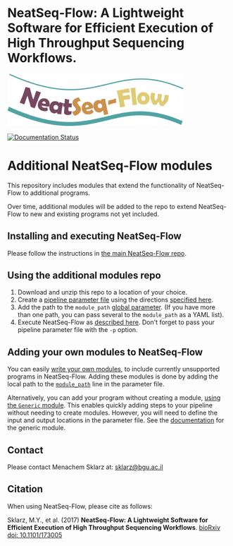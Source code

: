 # **NeatSeq-Flow**: A Lightweight Software for Efficient Execution of High Throughput Sequencing Workflows.

<img src="https://github.com/bioinfo-core-BGU/neatseq-flow/blob/master/doc/source/figs/NeatSeq_Flow_logo.png" width="400">

[![Documentation Status](https://readthedocs.org/projects/neatseq-flow-modules/badge/?version=latest)](http://neatseq-flow-modules.readthedocs.io/en/latest/?badge=latest)

<!-- [![Github All Releases](https://img.shields.io/github/downloads/sklarz-bgu/neatseq-flow-modules/total.svg)]() -->
<!-- ![GitHub release](https://img.shields.io/github/release-pre/sklarz-bgu/neatseq-flow-modules.svg) -->
<!-- ![GitHub repo size](https://img.shields.io/github/repo-size/sklarz-bgu/neatseq-flow-modules.svg) -->
<!-- ![GitHub top language](https://img.shields.io/github/languages/top/sklarz-bgu/neatseq-flow-modules.svg) -->
<!-- ![GitHub last commit](https://img.shields.io/github/last-commit/sklarz-bgu/neatseq-flow-modules.svg) -->


                

# Additional NeatSeq-Flow modules

This repository includes modules that extend the functionality of NeatSeq-Flow to additional programs.

Over time, additional modules will be added to the repo to extend NeatSeq-Flow to new and existing programs not yet included.

## Installing and executing NeatSeq-Flow

Please follow the instructions in [the main NeatSeq-Flow repo](https://github.com/bioinfo-core-BGU/neatseq-flow).

## Using the additional modules repo

1. Download and unzip this repo to a location of your choice.
2. Create a [pipeline parameter file](http://neatseq-flow.readthedocs.io/en/latest/02.build_WF.html#parameter-file-definition) using the directions [specified here](http://neatseq-flow.readthedocs.io/en/latest/02.build_WF.html#parameter-file-definition).
3. Add the path to the `module_path` [global parameter](http://neatseq-flow.readthedocs.io/en/latest/02.build_WF.html#global-parameters). (If you have more than one path, you can pass several to the `module_path` as a YAML list).
4. Execute NeatSeq-Flow as [described here](http://neatseq-flow.readthedocs.io/en/latest/02.build_WF.html#execution). Don't forget to pass your pipeline parameter file with the `-p` option. 

## Adding your own modules to NeatSeq-Flow

You can easily [write your own modules](http://neatseq-flow.readthedocs.io/en/latest/06.addnew_module.html#for-the-programmer-adding-modules), to include currently unsupported programs in NeatSeq-Flow. Adding these modules is done by adding the local path to the [`module_path`](http://neatseq-flow.readthedocs.io/en/latest/02.build_WF.html#global-parameters) line in the parameter file.

Alternatively, you can add your program without creating a module, [using the `Generic` module](http://neatseq-flow.readthedocs.io/en/latest/modules/generic.html#module-step_classes.Generic.Generic). This enables quickly adding steps to your pipeline without needing to create modules. However, you will need to define the input and output locations in the parameter file. See the [documentation](http://neatseq-flow.readthedocs.io/en/latest/modules/generic.html#module-step_classes.Generic.Generic) for the generic module.  

## Contact

Please contact Menachem Sklarz at: [sklarz@bgu.ac.il](mailto:sklarz@bgu.ac.il)

## Citation

When using NeatSeq-Flow, please cite as follows:

Sklarz, M.Y., et al. (2017) **NeatSeq-Flow: A Lightweight Software for Efficient Execution of High Throughput Sequencing Workflows**. [bioRxiv doi: 10.1101/173005](http://www.biorxiv.org/content/early/2017/08/08/173005)
